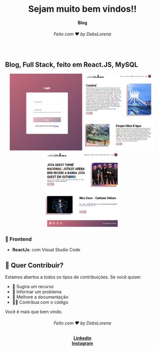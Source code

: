 <div align="center">
  <h1>Sejam muito bem vindos!!</h1>
  <strong>Blog</strong>
  <h6>Feito com ❤️ by DebsLorena</h6>
</div>
<br>


## Blog, Full Stack, feito em React.JS, MySQL

<div align="center">
    <img src="./print.PNG" alt="daily.dev" height="250">
    <img src="./print1.PNG" alt="daily.dev" height="250">
    <img src="./print2.PNG" alt="daily.dev" height="250">
</div>


### 🎨 Frontend

*  **ReactJs**: com Visual Studio Code


## 🙌 Quer Contribuir?

Estamos abertos a todos os tipos de contribuições. Se você quiser:
* 🤔 Sugira um recurso
* 🐛 Informar um problema
* 📖 Melhore a documentação
* 👨‍💻 Contribua com o código

Você é mais que bem vindo. 


<div align="center">
    <h6>Feito com ❤️ by DebsLorena</h6>
    <a href="https://www.linkedin.com/in/loredebs/"><strong>Linkedin</strong></a></br>
    <a href="https://www.instagram.com/debslorena/"><strong>Instagram</strong></a>
</div>
